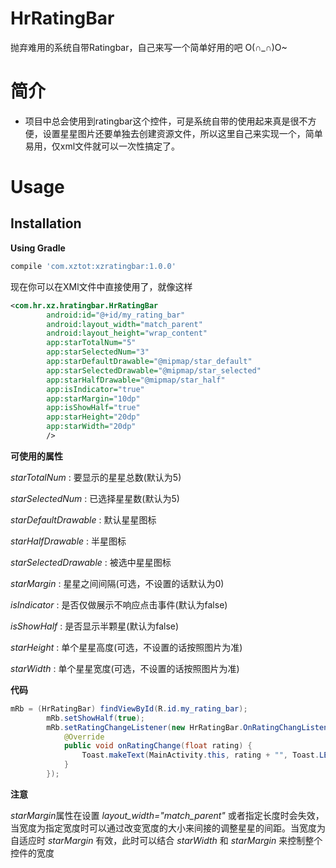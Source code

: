 # HrRatingBar
抛弃难用的系统自带Ratingbar，自己来写一个简单好用的吧 O(∩_∩)O~

# 简介
* 项目中总会使用到ratingbar这个控件，可是系统自带的使用起来真是很不方便，设置星星图片还要单独去创建资源文件，所以这里自己来实现一个，简单易用，仅xml文件就可以一次性搞定了。

# **Usage**
## **Installation**
**Using Gradle**

```gradle
compile 'com.xztot:xzratingbar:1.0.0'
```



现在你可以在XMl文件中直接使用了，就像这样
```xml
<com.hr.xz.hratingbar.HrRatingBar
        android:id="@+id/my_rating_bar"
        android:layout_width="match_parent"
        android:layout_height="wrap_content"
        app:starTotalNum="5"
        app:starSelectedNum="3"
        app:starDefaultDrawable="@mipmap/star_default"
        app:starSelectedDrawable="@mipmap/star_selected"
        app:starHalfDrawable="@mipmap/star_half"
        app:isIndicator="true"
        app:starMargin="10dp"
        app:isShowHalf="true"
        app:starHeight="20dp"
        app:starWidth="20dp"
        />
```


**可使用的属性**

*starTotalNum* : 要显示的星星总数(默认为5)

*starSelectedNum* : 已选择星星数(默认为5)

*starDefaultDrawable* : 默认星星图标

*starHalfDrawable* : 半星图标

*starSelectedDrawable* : 被选中星星图标

*starMargin* : 星星之间间隔(可选，不设置的话默认为0)

*isIndicator* : 是否仅做展示不响应点击事件(默认为false)

*isShowHalf* : 是否显示半颗星(默认为false)

*starHeight* : 单个星星高度(可选，不设置的话按照图片为准)

*starWidth* : 单个星星宽度(可选，不设置的话按照图片为准)

**代码**
```java
mRb = (HrRatingBar) findViewById(R.id.my_rating_bar);
        mRb.setShowHalf(true);
        mRb.setRatingChangeListener(new HrRatingBar.OnRatingChangListener() {
            @Override
            public void onRatingChange(float rating) {
                Toast.makeText(MainActivity.this, rating + "", Toast.LENGTH_SHORT).show();
            }
        });
```

**注意**

*starMargin*属性在设置 *layout_width="match_parent"* 或者指定长度时会失效，当宽度为指定宽度时可以通过改变宽度的大小来间接的调整星星的间距。当宽度为自适应时 *starMargin* 有效，此时可以结合 *starWidth* 和 *starMargin* 来控制整个控件的宽度
